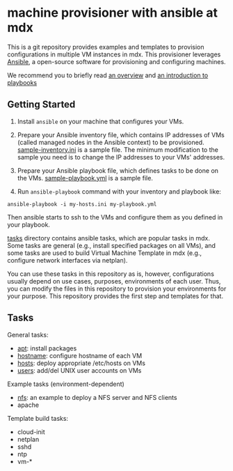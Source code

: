 
# machine provisioner with ansible at mdx

This is a git repository provides examples and templates to provision
configurations in multiple VM instances in mdx. This provisioner
leverages [Ansible](https://www.ansible.com/), a open-source software
for provisioning and configuring machines.


We recommend you to briefly read [an overview](https://www.ansible.com/overview/how-ansible-works) and [an introduction to playbooks](https://docs.ansible.com/ansible/latest/user_guide/playbooks_intro.html)


## Getting Started

1. Install `ansible` on your machine that configures your VMs.

2. Prepare your Ansible inventory file, which contains IP addresses of
VMs (called managed nodes in the Ansible context) to be provisioned.
[sample-inventory.ini](sample-inventory.ini) is a sample file. The
minimum modification to the sample you need is to change the IP
addresses to your VMs' addresses.

3. Prepare your Ansible playbook file, which defines tasks to be done
on the VMs. [sample-playbook.yml](sample-playbook.yml) is a sample
file.

4. Run `ansible-playbook` command with your inventory and playbook like:

```shell-session
ansible-playbook -i my-hosts.ini my-playbook.yml
```

Then ansible starts to ssh to the VMs and configure them as you
defined in your playbook.


[tasks](tasks) directory contains ansible tasks, which are popular tasks in
mdx. Some tasks are general (e.g., install specified packages on all
VMs), and some tasks are used to build Virtual Machine Template in mdx
(e.g., configure network interfaces via netplan).

You can use these tasks in this repository as is, however,
configurations usually depend on use cases, purposes, environments of
each user. Thus, you can modify the files in this repository to
provision your environments for your purpose. This repository provides
the first step and templates for that.



## Tasks

General tasks:
- [apt](tasks/apt): install packages
- [hostname](tasks/hostname): configure hostname of each VM
- [hosts](tasks/hosts): deploy appropriate /etc/hosts on VMs
- [users](tasks/users): add/del UNIX user accounts on VMs

Example tasks (environment-dependent)
- [nfs](tasks/nfs): an example to deploy a NFS server and NFS clients
- apache

Template build tasks:
- cloud-init
- netplan
- sshd
- ntp
- vm-*